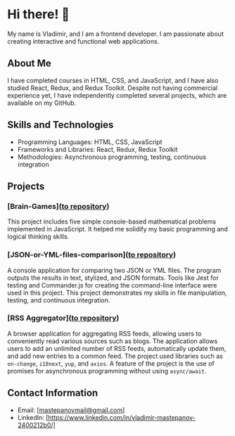 # Hi there! 👋

My name is Vladimir, and I am a frontend developer. I am passionate about creating interactive and functional web applications.

## About Me

I have completed courses in HTML, CSS, and JavaScript, and I have also studied React, Redux, and Redux Toolkit. Despite not having commercial experience yet, I have independently completed several projects, which are available on my GitHub.

## Skills and Technologies

- Programming Languages: HTML, CSS, JavaScript
- Frameworks and Libraries: React, Redux, Redux Toolkit
- Methodologies: Asynchronous programming, testing, continuous integration

## Projects

### [Brain-Games]([to repository](https://github.com/VladimirMastepanov/Brain-Games.git))
This project includes five simple console-based mathematical problems implemented in JavaScript. It helped me solidify my basic programming and logical thinking skills.

### [JSON-or-YML-files-comparison]([to repository](https://github.com/VladimirMastepanov/JSON-or-YML-files-comparison.git))
A console application for comparing two JSON or YML files. The program outputs the results in text, stylized, and JSON formats. Tools like Jest for testing and Commander.js for creating the command-line interface were used in this project. This project demonstrates my skills in file manipulation, testing, and continuous integration.

### [RSS Aggregator]([to repository](https://github.com/VladimirMastepanov/RSS-Aggregator.git))
A browser application for aggregating RSS feeds, allowing users to conveniently read various sources such as blogs. The application allows users to add an unlimited number of RSS feeds, automatically update them, and add new entries to a common feed. The project used libraries such as `on-change`, `i18next`, `yup`, and `axios`. A feature of the project is the use of promises for asynchronous programming without using `async/await`.

## Contact Information

- Email: [mastepanovmail@gmail.com]
- LinkedIn: [https://www.linkedin.com/in/vladimir-mastepanov-2400212b0/]

